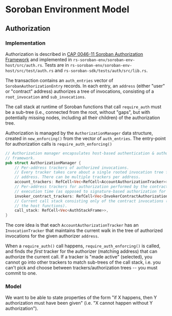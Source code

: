 # Soroban Environment Model

## Authorization

### Implementation
Authorization is described in
[CAP 0046-11 Soroban Authorization Framework](https://github.com/stellar/stellar-protocol/blob/master/core/cap-0046-11.md)
and implemented in `rs-soroban-env/soroban-env-host/src/auth.rs`. Tests are in
`rs-soroban-env/soroban-env-host/src/test/auth.rs` and
`rs-soroban-sdk/tests/auth/src/lib.rs`.

The transaction contains an `auth_entries` vector of `SorobanAuthorizationEntry`
records. In each entry, an `address` (either "user" or "contract" address)
authorizes a tree of invocations, consisting of a `root_invocation` and
`sub_invocations`.

The call stack at runtime of Soroban functions that call `require_auth` must be
a sub-tree (i.e., connected from the root, without "gaps", but with potentially
missing nodes, including all their children) of the authorization tree.

Authorization is managed by the `AuthorizationManager` data structure, created
in `new_enforcing()` from the vector of `auth_entries`. The entry-point for
authorization calls is `require_auth_enforcing()`

```Rust
// Authorization manager encapsulates host-based authentication & authorization
// framework.
pub struct AuthorizationManager {
    // Per-address trackers of authorized invocations.
    // Every tracker takes care about a single rooted invocation tree for some
    // address. There can be multiple trackers per address.
    account_trackers: RefCell<Vec<RefCell<AccountAuthorizationTracker>>>,
    // Per-address trackers for authorization performed by the contracts at
    // execution time (as opposed to signature-based authorization for accounts).
    invoker_contract_trackers: RefCell<Vec<InvokerContractAuthorizationTracker>>,
    // Current call stack consisting only of the contract invocations (i.e. not
    // the host functions).
    call_stack: RefCell<Vec<AuthStackFrame>>,
}
```

The core idea is that each `AccountAuthorizationTracker` has an
`InvocationTracker` that maintains the current walk in the tree of authorized
invocations for the given authorizer `address`.

When a `require_auth()` call happens, `require_auth_enforcing()` is called, and
finds _the first_ tracker for the authorizer (matching address) that can
authorize the current call. If a tracker is "made active" (selected), you cannot
go into other trackers to match sub-trees of the call stack, i.e. you can't pick
and choose between trackers/authorization trees -- you must commit to one.

### Model

We want to be able to state properties of the form "if X happens, then Y
authorization must have been given" (i.e. "X cannot happen without Y
authorization").
